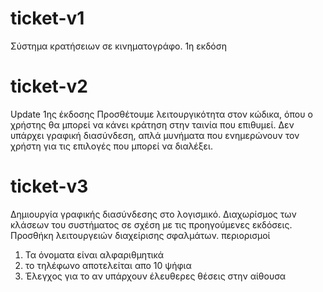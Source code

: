 # ticket-v1
Σύστημα κρατήσειων σε κινηματογράφο. 1η εκδόση


# ticket-v2
Update 1ης έκδοσης
Προσθέτουμε λειτουργικότητα στον κώδικα, όπου ο χρήστης θα μπορεί να κάνει κράτηση στην ταινία που επιθυμεί.
Δεν υπάρχει γραφική διασύνδεση, απλά μυνήματα που ενημερώνουν τον χρήστη για τις επιλογές που μπορεί να διαλέξει.

# ticket-v3
Δημιουργία γραφικής διασύνδεσης στο λογισμικό. Διαχωρίσμος των κλάσεων του συστήματος σε σχέση με τις προηγούμενες εκδόσεις.
Προσθήκη λειτουργειών διαχείρισης σφαλμάτων. 
περιορισμοί
1. Τα όνοματα είναι αλφαριθμητικά
2. το τηλέφωνο αποτελείται απο 10 ψήφια
3. Έλεγχος για το αν υπάρχουν έλευθερες θέσεις στην αίθουσα
